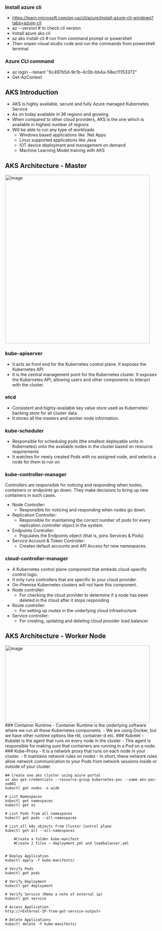 ### Install azure cli
- https://learn.microsoft.com/en-us/cli/azure/install-azure-cli-windows?tabs=azure-cli
- az --version # to check cli version
- Install azure aks cli
- az aks install-cli # run from command prompt or powershell
- Then onpen visual studio code and run the commands from powershell terminal

### Azure CLI command
- az login --tenant "6c497b5d-9c1b-4c0b-bb4a-58ec11153372"
- Get-AzContext

## AKS Introduction
- AKS is highly available, secure and fully Azure managed Kubernetes Service
- As on today available in 36 regions and growing. 
- When compared to other cloud providers, AKS is the one which is available in highest number of regions
- Will be able to run any type of workloads 
	- Windows based applications like .Net Apps 
	- Linux supported applications like Java
	- IOT device deployment and management on demand
	- Machine Learning Model training with AKS

## AKS Architecture - Master
<img width="477" height="556" alt="image" src="https://github.com/user-attachments/assets/3656cba7-e285-400f-ae8b-5222960aa435" />

### kube-apiserver
- It acts as front end for the Kubernetes control plane. It exposes the Kubernetes API
- It is the central management point for the Kubernetes cluster. It exposes the Kubernetes API, allowing users and other components to interact with the cluster.
### etcd
- Consistent and highly-available key value store used as Kubernetes’ backing store for all cluster data.
- It stores all the masters and worker node information. 
### kube-scheduler
- Responsible for scheduling pods (the smallest deployable units in Kubernetes) onto the available nodes in the cluster based on resource requirements
- It watches for newly created Pods with no assigned node, and selects a node for them to run on
### kube-controller-manager
Controllers are responsible for noticing and responding when nodes, containers or endpoints go down. They make decisions to bring up new containers in such cases. 
- Node Controller:
  - Responsible for noticing and responding when nodes go down. 
- Replication Controller:
   - Responsible for maintaining the correct number of pods for every replication controller object in the system.
- Endpoints Controller:
  - Populates the Endpoints object (that is, joins Services & Pods)
- Service Account & Token Controller:
  -  Creates default accounts and API Access for new namespaces.
### cloud-controller-manager
- A Kubernetes control plane component that embeds cloud-specific control logic. 
- It only runs controllers that are specific to your cloud provider. 
- On-Premise Kubernetes clusters will not have this component. 
- Node controller:
  - For checking the cloud provider to determine if a node has been deleted in the cloud after it stops responding
- Route controller:
  - For setting up routes in the underlying cloud infrastructure
- Service controller:
  - For creating, updating and deleting cloud provider load balancer

## AKS Architecture - Worker Node
<img width="477" height="255" alt="image" src="https://github.com/user-attachments/assets/133f937c-b474-45ed-9ab1-b1d32b393cb0" />
### Container Runtime
- Container Runtime is the underlying software where we run all these Kubernetes components. 
- We are using Docker, but we have other runtime options like rkt, container-d etc.
### Kubelet
- Kubelet is the agent that runs on every node in the cluster
- This agent is responsible for making sure that containers are running in a Pod on a node.
### Kube-Proxy
- It is a network proxy that runs on each node in your cluster.
- It maintains network rules on nodes
- In short, these network rules allow network communication to your Pods from network sessions inside or outside of your cluster.






```
## Create one aks cluster using azure portal
az aks get-credentials --resource-group kubernetes-poc --name aks-poc-ne001
kubectl get nodes -o wide 

# List Namespaces
kubectl get namespaces
kubectl get ns

# List Pods from all namespaces
kubectl get pods --all-namespaces

# List all k8s objects from Cluster Control plane
kubectl get all --all-namespaces

	#Create a folder kube-manifest
	#Create 2 files – deployment.yml and loadbalancer.yml


# Deploy Application
kubectl apply -f kube-manifests/

# Verify Pods
kubectl get pods

# Verify Deployment
kubectl get deployment

# Verify Service (Make a note of external ip)
kubectl get service

# Access Application
http://<External-IP-from-get-service-output>

# Delete Applications
kubectl delete -f kube-manifests/
```

